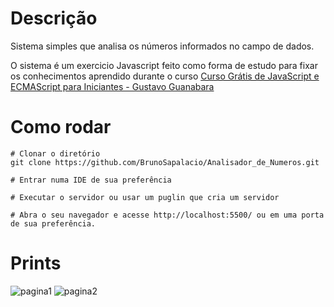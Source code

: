 # Descrição
Sistema simples que analisa os números informados no campo de dados.

O sistema é um exercicio Javascript feito como forma de estudo para fixar os conhecimentos aprendido durante o curso [Curso Grátis de JavaScript e ECMAScript para Iniciantes - Gustavo Guanabara](https://www.youtube.com/playlist?list=PLHz_AreHm4dlsK3Nr9GVvXCbpQyHQl1o1)

# Como rodar
```shell
# Clonar o diretório
git clone https://github.com/BrunoSapalacio/Analisador_de_Numeros.git

# Entrar numa IDE de sua preferência

# Executar o servidor ou usar um puglin que cria um servidor

# Abra o seu navegador e acesse http://localhost:5500/ ou em uma porta de sua preferência.
```

# Prints
![pagina1](https://user-images.githubusercontent.com/64747697/153518775-377336c3-5bee-4a0e-b09a-5cc5705b3501.png)
![pagina2](https://user-images.githubusercontent.com/64747697/153518776-185b8d7d-7285-453a-ba39-b212359c54b9.png)
